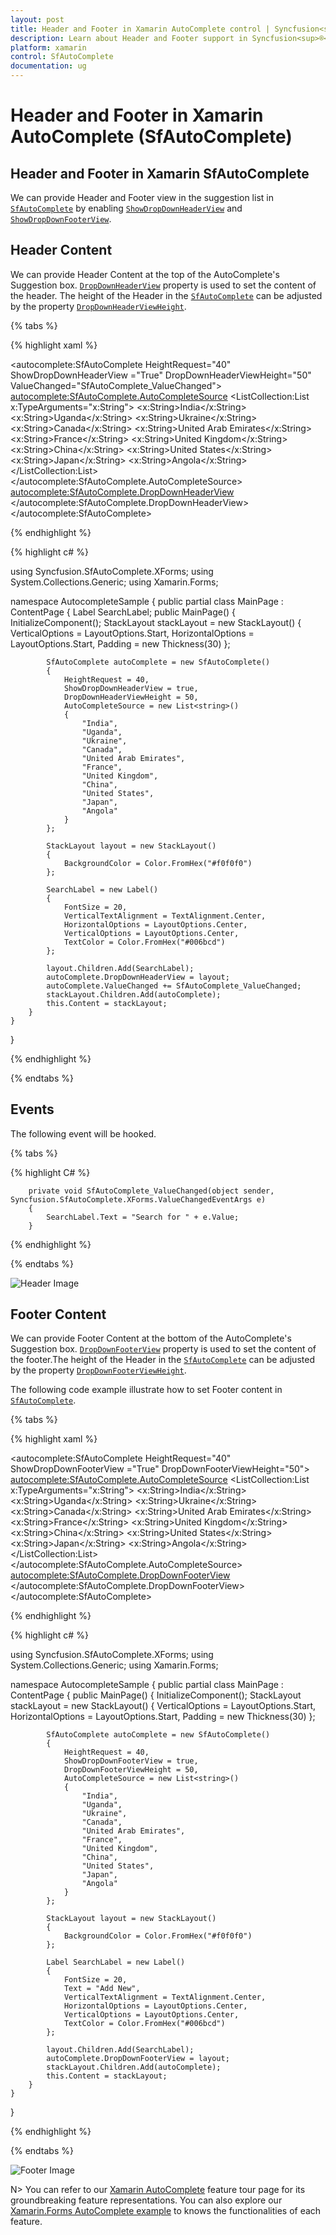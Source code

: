 ```yaml
---
layout: post
title: Header and Footer in Xamarin AutoComplete control | Syncfusion<sup>®</sup>
description: Learn about Header and Footer support in Syncfusion<sup>®</sup> Xamarin AutoComplete (SfAutoComplete) control and more details.
platform: xamarin
control: SfAutoComplete
documentation: ug
---
```


# Header and Footer in Xamarin AutoComplete (SfAutoComplete)

## Header and Footer in Xamarin SfAutoComplete

We can provide Header and Footer view in the suggestion list in [`SfAutoComplete`](https://help.syncfusion.com/cr/xamarin/Syncfusion.SfAutoComplete.XForms.SfAutoComplete.html) by enabling [`ShowDropDownHeaderView`](https://help.syncfusion.com/cr/xamarin/Syncfusion.SfAutoComplete.XForms.SfAutoComplete.html#Syncfusion_SfAutoComplete_XForms_SfAutoComplete_ShowDropDownHeaderView) and [`ShowDropDownFooterView`](https://help.syncfusion.com/cr/xamarin/Syncfusion.SfAutoComplete.XForms.SfAutoComplete.html#Syncfusion_SfAutoComplete_XForms_SfAutoComplete_ShowDropDownFooterView). 

## Header Content

We can provide Header Content at the top of the AutoComplete's Suggestion box. [`DropDownHeaderView`](https://help.syncfusion.com/cr/xamarin/Syncfusion.SfAutoComplete.XForms.SfAutoComplete.html#Syncfusion_SfAutoComplete_XForms_SfAutoComplete_DropDownHeaderView) property is used to set the content of the header. The height of the Header in the [`SfAutoComplete`](https://help.syncfusion.com/cr/xamarin/Syncfusion.SfAutoComplete.XForms.SfAutoComplete.html) can be adjusted by the property [`DropDownHeaderViewHeight`](https://help.syncfusion.com/cr/xamarin/Syncfusion.SfAutoComplete.XForms.SfAutoComplete.html#Syncfusion_SfAutoComplete_XForms_SfAutoComplete_DropDownHeaderViewHeight).

{% tabs %}

{% highlight xaml %}

<?xml version="1.0" encoding="utf-8" ?>
<ContentPage xmlns="http://xamarin.com/schemas/2014/forms"
             xmlns:x="http://schemas.microsoft.com/winfx/2009/xaml"
             xmlns:autocomplete="clr-namespace:Syncfusion.SfAutoComplete.XForms;assembly=Syncfusion.SfAutoComplete.XForms"
             xmlns:ListCollection="clr-namespace:System.Collections.Generic;assembly=netstandard"
             xmlns:local="clr-namespace:AutocompleteSample"
             x:Class="AutocompleteSample.MainPage">
    <StackLayout VerticalOptions="Start" 
                 HorizontalOptions="Start" 
                 Padding="30">
        <autocomplete:SfAutoComplete HeightRequest="40"
                                     ShowDropDownHeaderView ="True"
                                     DropDownHeaderViewHeight="50"
                                     ValueChanged="SfAutoComplete_ValueChanged">
            <autocomplete:SfAutoComplete.AutoCompleteSource>
               <ListCollection:List x:TypeArguments="x:String">
                    <x:String>India</x:String>
                    <x:String>Uganda</x:String>
                    <x:String>Ukraine</x:String>
                    <x:String>Canada</x:String>
                    <x:String>United Arab Emirates</x:String>
                    <x:String>France</x:String>
                    <x:String>United Kingdom</x:String>
                    <x:String>China</x:String>
                    <x:String>United States</x:String>
                    <x:String>Japan</x:String>
                    <x:String>Angola</x:String>
                </ListCollection:List>
            </autocomplete:SfAutoComplete.AutoCompleteSource>
            <autocomplete:SfAutoComplete.DropDownHeaderView>
                <StackLayout BackgroundColor="#f0f0f0" >
                    <Label  x:Name="SearchLabel" 
                            FontSize="20" 
                            VerticalTextAlignment="Center" 
                            HorizontalOptions="Center" 
                            VerticalOptions="Center" 
                            TextColor="#006bcd"   />
                </StackLayout>
            </autocomplete:SfAutoComplete.DropDownHeaderView>
        </autocomplete:SfAutoComplete>
    </StackLayout>
</ContentPage>

{% endhighlight %}

{% highlight c# %}

using Syncfusion.SfAutoComplete.XForms;
using System.Collections.Generic;
using Xamarin.Forms;

namespace AutocompleteSample
{
    public partial class MainPage : ContentPage
    {
        Label SearchLabel;
        public MainPage()
        {
            InitializeComponent();
            StackLayout stackLayout = new StackLayout()
            {
                VerticalOptions = LayoutOptions.Start,
                HorizontalOptions = LayoutOptions.Start,
                Padding = new Thickness(30)
            };

            SfAutoComplete autoComplete = new SfAutoComplete()
            {
                HeightRequest = 40,
                ShowDropDownHeaderView = true,
                DropDownHeaderViewHeight = 50,
                AutoCompleteSource = new List<string>()
                {
                    "India",
                    "Uganda",
                    "Ukraine",
                    "Canada",
                    "United Arab Emirates",
                    "France",
                    "United Kingdom",
                    "China",
                    "United States",
                    "Japan",
                    "Angola"
                }
            };

            StackLayout layout = new StackLayout()
            {
                BackgroundColor = Color.FromHex("#f0f0f0")
            };

            SearchLabel = new Label()
            {
                FontSize = 20,
                VerticalTextAlignment = TextAlignment.Center,
                HorizontalOptions = LayoutOptions.Center,
                VerticalOptions = LayoutOptions.Center,
                TextColor = Color.FromHex("#006bcd")
            };

            layout.Children.Add(SearchLabel);
            autoComplete.DropDownHeaderView = layout;
            autoComplete.ValueChanged += SfAutoComplete_ValueChanged;
            stackLayout.Children.Add(autoComplete);
            this.Content = stackLayout;
        }
    }
}

{% endhighlight %}

{% endtabs %}

## Events 

The following event will be hooked.

{% tabs %}

{% highlight C# %}

        private void SfAutoComplete_ValueChanged(object sender, Syncfusion.SfAutoComplete.XForms.ValueChangedEventArgs e)
        {
            SearchLabel.Text = "Search for " + e.Value;
        }
        
{% endhighlight %}

{% endtabs %}

![Header Image](images/Header-and-Footer/Header.png)

## Footer Content

We can provide Footer Content at the bottom of the AutoComplete's Suggestion box. [`DropDownFooterView`](https://help.syncfusion.com/cr/xamarin/Syncfusion.SfAutoComplete.XForms.SfAutoComplete.html#Syncfusion_SfAutoComplete_XForms_SfAutoComplete_DropDownFooterView) property is used to set the content of the footer.The height of the Header in the [`SfAutoComplete`](https://help.syncfusion.com/cr/xamarin/Syncfusion.SfAutoComplete.XForms.SfAutoComplete.html) can be adjusted by the property [`DropDownFooterViewHeight`](https://help.syncfusion.com/cr/xamarin/Syncfusion.SfAutoComplete.XForms.SfAutoComplete.html#Syncfusion_SfAutoComplete_XForms_SfAutoComplete_DropDownFooterViewHeight).

The following code example illustrate how to set Footer content in [`SfAutoComplete`](https://help.syncfusion.com/cr/xamarin/Syncfusion.SfAutoComplete.XForms.SfAutoComplete.html).

{% tabs %}

{% highlight xaml %}

<?xml version="1.0" encoding="utf-8" ?>
<ContentPage xmlns="http://xamarin.com/schemas/2014/forms"
             xmlns:x="http://schemas.microsoft.com/winfx/2009/xaml"
             xmlns:autocomplete="clr-namespace:Syncfusion.SfAutoComplete.XForms;assembly=Syncfusion.SfAutoComplete.XForms"
             xmlns:ListCollection="clr-namespace:System.Collections.Generic;assembly=netstandard"
             xmlns:local="clr-namespace:AutocompleteSample"
             x:Class="AutocompleteSample.MainPage">
    <StackLayout VerticalOptions="Start" 
                 HorizontalOptions="Start" 
                 Padding="30">
        <autocomplete:SfAutoComplete HeightRequest="40"
                                     ShowDropDownFooterView ="True"
                                     DropDownFooterViewHeight="50">
            <autocomplete:SfAutoComplete.AutoCompleteSource>
                <ListCollection:List x:TypeArguments="x:String">
                    <x:String>India</x:String>
                    <x:String>Uganda</x:String>
                    <x:String>Ukraine</x:String>
                    <x:String>Canada</x:String>
                    <x:String>United Arab Emirates</x:String>
                    <x:String>France</x:String>
                    <x:String>United Kingdom</x:String>
                    <x:String>China</x:String>
                    <x:String>United States</x:String>
                    <x:String>Japan</x:String>
                    <x:String>Angola</x:String>
                </ListCollection:List>
            </autocomplete:SfAutoComplete.AutoCompleteSource>
            <autocomplete:SfAutoComplete.DropDownFooterView>
                <StackLayout BackgroundColor="#f0f0f0" >
                    <Label  Text="Add New"
                            FontSize="20" 
                            VerticalTextAlignment="Center" 
                            HorizontalOptions="Center" 
                            VerticalOptions="Center" 
                            TextColor="#006bcd" />
                </StackLayout>
            </autocomplete:SfAutoComplete.DropDownFooterView>
        </autocomplete:SfAutoComplete>
    </StackLayout>
</ContentPage>

{% endhighlight %}

{% highlight c# %}

using Syncfusion.SfAutoComplete.XForms;
using System.Collections.Generic;
using Xamarin.Forms;

namespace AutocompleteSample
{
    public partial class MainPage : ContentPage
    {
        public MainPage()
        {
            InitializeComponent();
            StackLayout stackLayout = new StackLayout()
            {
                VerticalOptions = LayoutOptions.Start,
                HorizontalOptions = LayoutOptions.Start,
                Padding = new Thickness(30)
            };

            SfAutoComplete autoComplete = new SfAutoComplete()
            {
                HeightRequest = 40,
                ShowDropDownFooterView = true,
                DropDownFooterViewHeight = 50,
                AutoCompleteSource = new List<string>()
                {
                    "India",
                    "Uganda",
                    "Ukraine",
                    "Canada",
                    "United Arab Emirates",
                    "France",
                    "United Kingdom",
                    "China",
                    "United States",
                    "Japan",
                    "Angola"
                }
            };

            StackLayout layout = new StackLayout()
            {
                BackgroundColor = Color.FromHex("#f0f0f0")
            };

            Label SearchLabel = new Label()
            {
                FontSize = 20,
                Text = "Add New",
                VerticalTextAlignment = TextAlignment.Center,
                HorizontalOptions = LayoutOptions.Center,
                VerticalOptions = LayoutOptions.Center,
                TextColor = Color.FromHex("#006bcd")
            };

            layout.Children.Add(SearchLabel);
            autoComplete.DropDownFooterView = layout;
            stackLayout.Children.Add(autoComplete);
            this.Content = stackLayout;
        }
    }
}

{% endhighlight %}

{% endtabs %}

![Footer Image](images/Header-and-Footer/Footer.png)

N> You can refer to our [Xamarin AutoComplete](https://www.syncfusion.com/xamarin-ui-controls/xamarin-autocomplete) feature tour page for its groundbreaking feature representations. You can also explore our [Xamarin.Forms AutoComplete example](https://github.com/syncfusion/xamarin-demos/tree/master/Forms/AutoComplete) to knows the functionalities of each feature.